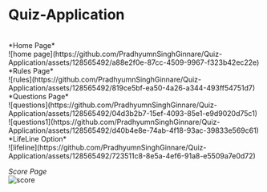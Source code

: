 # Quiz-Application
<br/>
*Home Page*
<br/>
![home page](https://github.com/PradhyumnSinghGinnare/Quiz-Application/assets/128565492/a88e2f0e-87cc-4509-9967-f323b42ec22e)

<br/>
*Rules Page*
<br/>
![rules](https://github.com/PradhyumnSinghGinnare/Quiz-Application/assets/128565492/819ce5bf-ea50-4a26-a344-493ff54751d7)

<br/>
*Questions Page*
<br/>
![questions](https://github.com/PradhyumnSinghGinnare/Quiz-Application/assets/128565492/04d3b2b7-15ef-4093-85e1-e9d9020d75c1)
<br/>
![questions1](https://github.com/PradhyumnSinghGinnare/Quiz-Application/assets/128565492/d40b4e8e-74ab-4f18-93ac-39833e569c61)

<br/>
*LifeLine Option*
<br/>
![lifeline](https://github.com/PradhyumnSinghGinnare/Quiz-Application/assets/128565492/723511c8-8e5a-4ef6-91a8-e5509a7e0d72)
<br/>

*Score Page*
<br/>
![score](https://github.com/PradhyumnSinghGinnare/Quiz-Application/assets/128565492/008c9724-4e07-449f-8988-4ebcb358842f)
